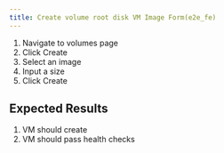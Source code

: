 ```yaml
---
title: Create volume root disk VM Image Form(e2e_fe)
---
```

1. Navigate to volumes page
1. Click Create
1. Select an image
1. Input a size
1. Click Create

## Expected Results
1. VM should create
1. VM should pass health checks
